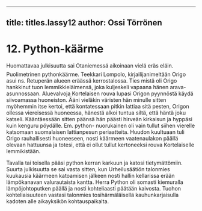 
---

title: titles.lassy12
author: Ossi Törrönen
---


    
# 12. Python-käärme

Huomattavaa julkisuutta sai Otaniemessä aikoinaan vielä eräs eläin.  Puolimetrinen pythonkäärme. Teekkari Lompolo, 
kirjailijanimeltään Origo asui ns. Retuperän alueen eräässä kerrostalossa. Ties mistä oli Origo hankkinut tuon 
lemmikkieläimensä, joka kuljeskeli vapaana hänen arava-asunnossaan. Aluevalvoja Kortelaisen rouva lupasi Origon 
pyynnöstä käydä siivoamassa huoneiston. Ääni vieläkin väristen hän minulle sitten myöhemmin itse kertoi, että 
kontatessaan pitkin lattiaa sitä pesten, Origon ollessa viereisessä huoneessa, hänestä alkoi tuntua siltä, että häntä joku 
katseli. Kääntäessään sitten päänsä hän päästi hirveän kirkaisun ja hyppäsi kuin kenguru pöydälle. Em. python-
nuorukainen oli vain tullut siihen vierelle katsomaan suomalaisen lattianpesun periaatteita. Huudon kuultuaan tuli
Origo rauhallisesti huoneeseen, nosti käärmeen vaatenaulakon päällä olevaan hattuunsa ja  totesi, että ei ollut tullut 
kertoneeksi rouva Kortelaiselle lemmikistään. 

Tavalla tai toisella pääsi python kerran karkuun ja katosi tietymättömiin. Suurta julkisuutta se sai vasta sitten, kun
Urheilusäätiön talonmies kuukausia käärmeen katoamisen jälkeen nosti hallin kellarissa erään lämpökanavan valurautaista 
kantta. Herra Python oli somasti kiemuralla lämpöjohtoputken päällä ja nosti kohteliaasti päätään kaivosta. Tuohon 
kohteliaisuuteen vastasi talonmies tosihärmäläisellä kauhunkarjaisulla kadoten alle aikayksikön kohtauspaikalta.
